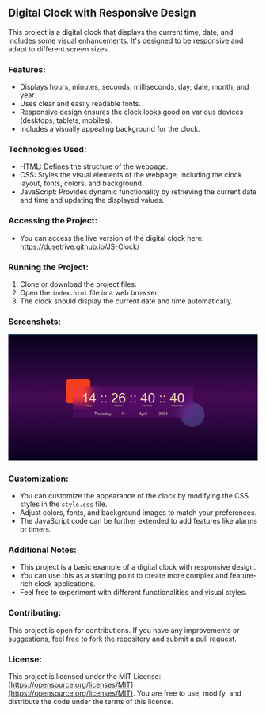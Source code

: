 ## Digital Clock with Responsive Design

This project is a digital clock that displays the current time, date, and includes some visual enhancements. It's designed to be responsive and adapt to different screen sizes.

### Features:

* Displays hours, minutes, seconds, milliseconds, day, date, month, and year.
* Uses clear and easily readable fonts.
* Responsive design ensures the clock looks good on various devices (desktops, tablets, mobiles).
* Includes a visually appealing background for the clock.


### Technologies Used:

* HTML: Defines the structure of the webpage.
* CSS: Styles the visual elements of the webpage, including the clock layout, fonts, colors, and background.
* JavaScript: Provides dynamic functionality by retrieving the current date and time and updating the displayed values.

### Accessing the Project:
* You can access the live version of the digital clock here: https://dusetrive.github.io/JS-Clock/

### Running the Project:

1. Clone or download the project files.
2. Open the `index.html` file in a web browser.
3. The clock should display the current date and time automatically.

### Screenshots:
![Alt text](image.png)

### Customization:

* You can customize the appearance of the clock by modifying the CSS styles in the `style.css` file.
* Adjust colors, fonts, and background images to match your preferences.
* The JavaScript code can be further extended to add features like alarms or timers.


### Additional Notes:

* This project is a basic example of a digital clock with responsive design.
* You can use this as a starting point to create more complex and feature-rich clock applications.
* Feel free to experiment with different functionalities and visual styles.


### Contributing:

This project is open for contributions. If you have any improvements or suggestions, feel free to fork the repository and submit a pull request.


### License:

This project is licensed under the MIT License: [https://opensource.org/licenses/MIT](https://opensource.org/licenses/MIT). You are free to use, modify, and distribute the code under the terms of this license.
